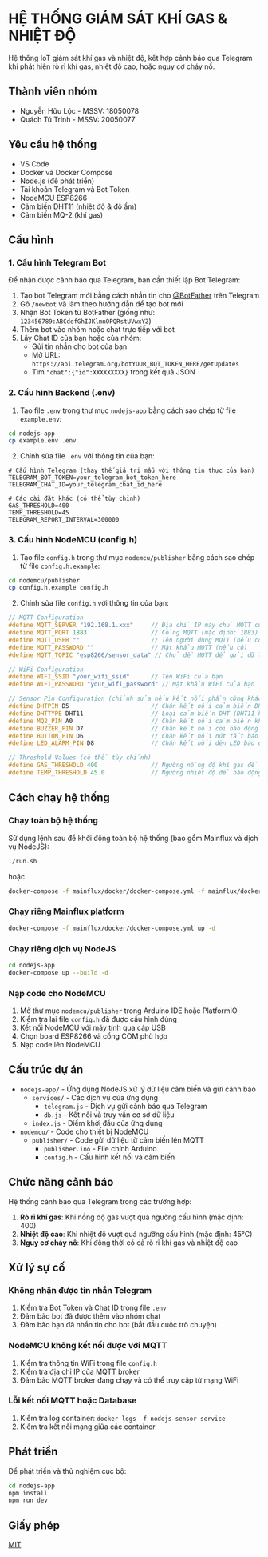 # HỆ THỐNG GIÁM SÁT KHÍ GAS & NHIỆT ĐỘ

Hệ thống IoT giám sát khí gas và nhiệt độ, kết hợp cảnh báo qua Telegram khi phát hiện rò rỉ khí gas, nhiệt độ cao, hoặc nguy cơ cháy nổ.

## Thành viên nhóm

- Nguyễn Hữu Lộc - MSSV: 18050078
- Quách Tú Trinh - MSSV: 20050077

## Yêu cầu hệ thống

- VS Code
- Docker và Docker Compose
- Node.js (để phát triển)
- Tài khoản Telegram và Bot Token
- NodeMCU ESP8266
- Cảm biến DHT11 (nhiệt độ & độ ẩm)
- Cảm biến MQ-2 (khí gas)

## Cấu hình

### 1. Cấu hình Telegram Bot

Để nhận được cảnh báo qua Telegram, bạn cần thiết lập Bot Telegram:

1. Tạo bot Telegram mới bằng cách nhắn tin cho [@BotFather](https://t.me/BotFather) trên Telegram
2. Gõ `/newbot` và làm theo hướng dẫn để tạo bot mới
3. Nhận Bot Token từ BotFather (giống như: `123456789:ABCdefGhIJKlmnOPQRstUVwxYZ`)
4. Thêm bot vào nhóm hoặc chat trực tiếp với bot
5. Lấy Chat ID của bạn hoặc của nhóm:
   - Gửi tin nhắn cho bot của bạn
   - Mở URL: `https://api.telegram.org/botYOUR_BOT_TOKEN_HERE/getUpdates`
   - Tìm `"chat":{"id":XXXXXXXXX}` trong kết quả JSON

### 2. Cấu hình Backend (.env)

1. Tạo file `.env` trong thư mục `nodejs-app` bằng cách sao chép từ file `example.env`:

```bash
cd nodejs-app
cp example.env .env
```

2. Chỉnh sửa file `.env` với thông tin của bạn:

```
# Cấu hình Telegram (thay thế giá trị mẫu với thông tin thực của bạn)
TELEGRAM_BOT_TOKEN=your_telegram_bot_token_here
TELEGRAM_CHAT_ID=your_telegram_chat_id_here

# Các cài đặt khác (có thể tùy chỉnh)
GAS_THRESHOLD=400
TEMP_THRESHOLD=45
TELEGRAM_REPORT_INTERVAL=300000
```

### 3. Cấu hình NodeMCU (config.h)

1. Tạo file `config.h` trong thư mục `nodemcu/publisher` bằng cách sao chép từ file `config.h.example`:

```bash
cd nodemcu/publisher
cp config.h.example config.h
```

2. Chỉnh sửa file `config.h` với thông tin của bạn:

```cpp
// MQTT Configuration
#define MQTT_SERVER "192.168.1.xxx"     // Địa chỉ IP máy chủ MQTT của bạn
#define MQTT_PORT 1883                  // Cổng MQTT (mặc định: 1883)
#define MQTT_USER ""                    // Tên người dùng MQTT (nếu có)
#define MQTT_PASSWORD ""                // Mật khẩu MQTT (nếu có)
#define MQTT_TOPIC "esp8266/sensor_data" // Chủ đề MQTT để gửi dữ liệu cảm biến

// WiFi Configuration
#define WIFI_SSID "your_wifi_ssid"      // Tên WiFi của bạn
#define WIFI_PASSWORD "your_wifi_password" // Mật khẩu WiFi của bạn

// Sensor Pin Configuration (chỉnh sửa nếu kết nối phần cứng khác)
#define DHTPIN D5                       // Chân kết nối cảm biến DHT11
#define DHTTYPE DHT11                   // Loại cảm biến DHT (DHT11 hoặc DHT22)
#define MQ2_PIN A0                      // Chân kết nối cảm biến khí gas MQ-2
#define BUZZER_PIN D7                   // Chân kết nối còi báo động
#define BUTTON_PIN D6                   // Chân kết nối nút tắt báo động
#define LED_ALARM_PIN D8                // Chân kết nối đèn LED báo động

// Threshold Values (có thể tùy chỉnh)
#define GAS_THRESHOLD 400               // Ngưỡng nồng độ khí gas để báo động
#define TEMP_THRESHOLD 45.0             // Ngưỡng nhiệt độ để báo động (độ C)
```

## Cách chạy hệ thống

### Chạy toàn bộ hệ thống

Sử dụng lệnh sau để khởi động toàn bộ hệ thống (bao gồm Mainflux và dịch vụ NodeJS):

```bash
./run.sh
```

hoặc

```bash
docker-compose -f mainflux/docker/docker-compose.yml -f mainflux/docker/nodejs-sensor-service.yml up --build -d
```

### Chạy riêng Mainflux platform

```bash
docker-compose -f mainflux/docker/docker-compose.yml up -d
```

### Chạy riêng dịch vụ NodeJS

```bash
cd nodejs-app
docker-compose up --build -d
```

### Nạp code cho NodeMCU

1. Mở thư mục `nodemcu/publisher` trong Arduino IDE hoặc PlatformIO
2. Kiểm tra lại file `config.h` đã được cấu hình đúng
3. Kết nối NodeMCU với máy tính qua cáp USB
4. Chọn board ESP8266 và cổng COM phù hợp
5. Nạp code lên NodeMCU

## Cấu trúc dự án

- `nodejs-app/` - Ứng dụng NodeJS xử lý dữ liệu cảm biến và gửi cảnh báo
  - `services/` - Các dịch vụ của ứng dụng
    - `telegram.js` - Dịch vụ gửi cảnh báo qua Telegram
    - `db.js` - Kết nối và truy vấn cơ sở dữ liệu
  - `index.js` - Điểm khởi đầu của ứng dụng
- `nodemcu/` - Code cho thiết bị NodeMCU
  - `publisher/` - Code gửi dữ liệu từ cảm biến lên MQTT
    - `publisher.ino` - File chính Arduino
    - `config.h` - Cấu hình kết nối và cảm biến
  
## Chức năng cảnh báo

Hệ thống cảnh báo qua Telegram trong các trường hợp:

1. **Rò rỉ khí gas**: Khi nồng độ gas vượt quá ngưỡng cấu hình (mặc định: 400)
2. **Nhiệt độ cao**: Khi nhiệt độ vượt quá ngưỡng cấu hình (mặc định: 45°C)
3. **Nguy cơ cháy nổ**: Khi đồng thời có cả rò rỉ khí gas và nhiệt độ cao

## Xử lý sự cố

### Không nhận được tin nhắn Telegram

1. Kiểm tra Bot Token và Chat ID trong file `.env`
2. Đảm bảo bot đã được thêm vào nhóm chat
3. Đảm bảo bạn đã nhắn tin cho bot (bắt đầu cuộc trò chuyện)

### NodeMCU không kết nối được với MQTT

1. Kiểm tra thông tin WiFi trong file `config.h`
2. Kiểm tra địa chỉ IP của MQTT broker
3. Đảm bảo MQTT broker đang chạy và có thể truy cập từ mạng WiFi

### Lỗi kết nối MQTT hoặc Database

1. Kiểm tra log container: `docker logs -f nodejs-sensor-service`
2. Kiểm tra kết nối mạng giữa các container

## Phát triển

Để phát triển và thử nghiệm cục bộ:

```bash
cd nodejs-app
npm install
npm run dev
```

## Giấy phép

[MIT](LICENSE)
